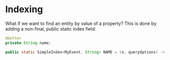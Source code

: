 # Indexing

What if we want to find an entity by value of a property? This is done by adding
a non-final, public static index field:

```java
@Getter
private String name;

public static SimpleIndex<MyEvent, String> NAME = (o, queryOptions) -> o.name(); ```
